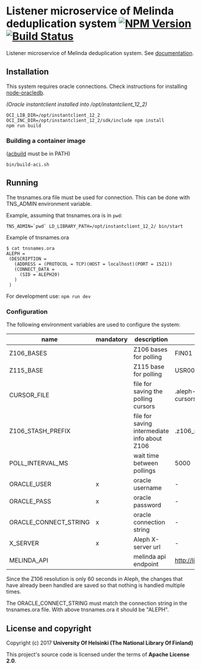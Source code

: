 # Listener microservice of Melinda deduplication system [![NPM Version](https://img.shields.io/npm/v/@natlibfi/melinda-deduplication-listener.svg)](https://npmjs.org/package/@natlibfi/melinda-deduplication-listener) [![Build Status](https://travis-ci.org/NatLibFi/melinda-deduplication-listener.svg)](https://travis-ci.org/NatLibFi/melinda-deduplication-listener)

Listener microservice of Melinda deduplication system. See [documentation](https://natlibfi.github.io/melinda-deduplication).

## Installation

This system requires oracle connections. Check instructions for installing [node-oracledb](https://github.com/oracle/node-oracledb).


_(Oracle instantclient installed into /opt/instantclient_12_2)_
```
OCI_LIB_DIR=/opt/instantclient_12_2 OCI_INC_DIR=/opt/instantclient_12_2/sdk/include npm install
npm run build
```

### Building a container image
([acbuild](https://github.com/containers/build) must be in PATH)
```
bin/build-aci.sh
```

## Running

The tnsnames.ora file must be used for connection. This can be done with TNS_ADMIN environment variable.

Example, assuming that tnsnames.ora is in `pwd`:
```
TNS_ADMIN=`pwd` LD_LIBRARY_PATH=/opt/instantclient_12_2/ bin/start
```

Example of tnsnames.ora 
```
$ cat tnsnames.ora 
ALEPH =
 (DESCRIPTION =
   (ADDRESS = (PROTOCOL = TCP)(HOST = localhost)(PORT = 1521))
   (CONNECT_DATA =
     (SID = ALEPH20)
   )
 )
```

For development use: `npm run dev`


### Configuration
The following environment variables are used to configure the system:

| name | mandatory | description | default |
|---|---|---|---|
| Z106_BASES | | Z106 bases for polling | FIN01 |
| Z115_BASE | | Z115 base for polling | USR00 |
| CURSOR_FILE | | file for saving the polling cursors | .aleph-changelistener-cursors.json |
| Z106_STASH_PREFIX | | file for saving intermediate info about Z106 | .z106_stash |
| POLL_INTERVAL_MS | | wait time between pollings | 5000 |
| ORACLE_USER | x | oracle username | -
| ORACLE_PASS | x | oracle password | -
| ORACLE_CONNECT_STRING | x | oracle connection string | -
| X_SERVER | x | Aleph X-server url | -
| MELINDA_API | | melinda api endpoint | http://libtest1.csc.fi:8992/API

Since the Z106 resolution is only 60 seconds in Aleph, the changes that have already been handled are saved so that nothing is handled multiple times.

The ORACLE_CONNECT_STRING must match the connection string in the tnsnames.ora file. With above tnsnames.ora it should be "ALEPH".

## License and copyright

Copyright (c) 2017 **University Of Helsinki (The National Library Of Finland)**

This project's source code is licensed under the terms of **Apache License 2.0**.


